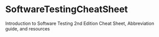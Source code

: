 # SoftwareTestingCheatSheet
Introduction to Software Testing 2nd Edition Cheat Sheet, Abbreviation guide, and resources
